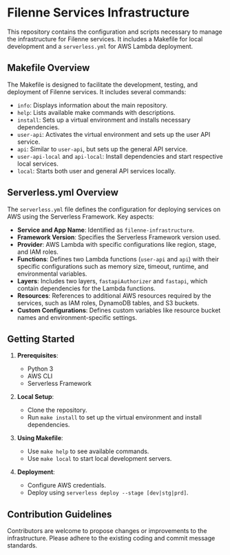 # Filenne Services Infrastructure

This repository contains the configuration and scripts necessary to manage the infrastructure for Filenne services. It includes a Makefile for local development and a `serverless.yml` for AWS Lambda deployment.

## Makefile Overview

The Makefile is designed to facilitate the development, testing, and deployment of Filenne services. It includes several commands:

- `info`: Displays information about the main repository.
- `help`: Lists available make commands with descriptions.
- `install`: Sets up a virtual environment and installs necessary dependencies.
- `user-api`: Activates the virtual environment and sets up the user API service.
- `api`: Similar to `user-api`, but sets up the general API service.
- `user-api-local` and `api-local`: Install dependencies and start respective local services.
- `local`: Starts both user and general API services locally.

## Serverless.yml Overview

The `serverless.yml` file defines the configuration for deploying services on AWS using the Serverless Framework. Key aspects:

- **Service and App Name**: Identified as `filenne-infrastructure`.
- **Framework Version**: Specifies the Serverless Framework version used.
- **Provider**: AWS Lambda with specific configurations like region, stage, and IAM roles.
- **Functions**: Defines two Lambda functions (`user-api` and `api`) with their specific configurations such as memory size, timeout, runtime, and environmental variables.
- **Layers**: Includes two layers, `fastapiAuthorizer` and `fastapi`, which contain dependencies for the Lambda functions.
- **Resources**: References to additional AWS resources required by the services, such as IAM roles, DynamoDB tables, and S3 buckets.
- **Custom Configurations**: Defines custom variables like resource bucket names and environment-specific settings.

## Getting Started

1. **Prerequisites**:
   - Python 3
   - AWS CLI
   - Serverless Framework

2. **Local Setup**:
   - Clone the repository.
   - Run `make install` to set up the virtual environment and install dependencies.

3. **Using Makefile**:
   - Use `make help` to see available commands.
   - Use `make local` to start local development servers.

4. **Deployment**:
   - Configure AWS credentials.
   - Deploy using `serverless deploy --stage [dev|stg|prd]`.

## Contribution Guidelines

Contributors are welcome to propose changes or improvements to the infrastructure. Please adhere to the existing coding and commit message standards.
